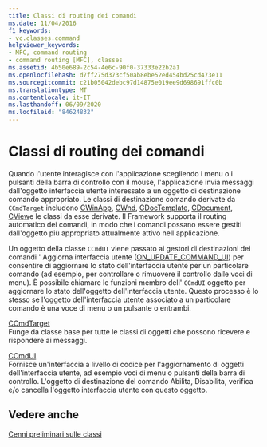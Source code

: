 ```yaml
---
title: Classi di routing dei comandi
ms.date: 11/04/2016
f1_keywords:
- vc.classes.command
helpviewer_keywords:
- MFC, command routing
- command routing [MFC], classes
ms.assetid: 4b50e689-2c54-4e6c-90f0-37333e22b2a1
ms.openlocfilehash: d7ff275d373cf50ab8ebe52ed454bd25cd473e11
ms.sourcegitcommit: c21b05042debc97d14875e019ee9d698691ffc0b
ms.translationtype: MT
ms.contentlocale: it-IT
ms.lasthandoff: 06/09/2020
ms.locfileid: "84624832"
---
```

# <a name="command-routing-classes"></a>Classi di routing dei comandi

Quando l'utente interagisce con l'applicazione scegliendo i menu o i pulsanti della barra di controllo con il mouse, l'applicazione invia messaggi dall'oggetto interfaccia utente interessato a un oggetto di destinazione comando appropriato. Le classi di destinazione comando derivate da `CCmdTarget` includono [CWinApp](reference/cwinapp-class.md), [CWnd](reference/cwnd-class.md), [CDocTemplate](reference/cdoctemplate-class.md), [CDocument](reference/cdocument-class.md), [CView](reference/cview-class.md)e le classi da esse derivate. Il Framework supporta il routing automatico dei comandi, in modo che i comandi possano essere gestiti dall'oggetto più appropriato attualmente attivo nell'applicazione.

Un oggetto della classe `CCmdUI` viene passato ai gestori di destinazioni dei comandi ' Aggiorna interfaccia utente ([ON_UPDATE_COMMAND_UI](reference/message-map-macros-mfc.md#on_update_command_ui)) per consentire di aggiornare lo stato dell'interfaccia utente per un particolare comando (ad esempio, per controllare o rimuovere il controllo dalle voci di menu). È possibile chiamare le funzioni membro dell' `CCmdUI` oggetto per aggiornare lo stato dell'oggetto dell'interfaccia utente. Questo processo è lo stesso se l'oggetto dell'interfaccia utente associato a un particolare comando è una voce di menu o un pulsante o entrambi.

[CCmdTarget](reference/ccmdtarget-class.md)<br/>
Funge da classe base per tutte le classi di oggetti che possono ricevere e rispondere ai messaggi.

[CCmdUI](reference/ccmdui-class.md)<br/>
Fornisce un'interfaccia a livello di codice per l'aggiornamento di oggetti dell'interfaccia utente, ad esempio voci di menu o pulsanti della barra di controllo. L'oggetto di destinazione del comando Abilita, Disabilita, verifica e/o cancella l'oggetto interfaccia utente con questo oggetto.

## <a name="see-also"></a>Vedere anche

[Cenni preliminari sulle classi](class-library-overview.md)
